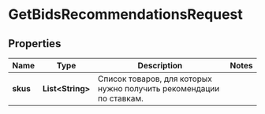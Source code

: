 

# GetBidsRecommendationsRequest

## Properties

Name | Type | Description | Notes
------------ | ------------- | ------------- | -------------
**skus** | **List&lt;String&gt;** | Список товаров, для которых нужно получить рекомендации по ставкам.  | 




